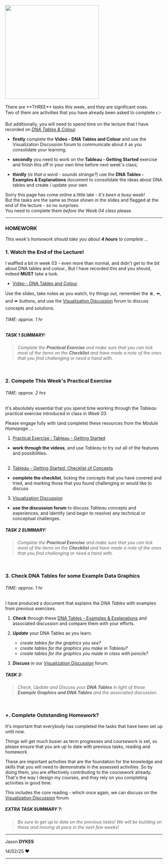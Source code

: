 <link rel="stylesheet" href="https://jsndyks.github.io/sg2047/css/sg2047.css">

<div class="imgR">
<img width=300 src="https://jsndyks.github.io/sg2047/img/sg2047.week03.homework.slide.png"/>
</div>

<br/>
There are **THREE** tasks this week, and they are significant ones.<br/>
Two of them are activities that you have already been asked to complete 👉

But additionally, you will need to spend time on the lecture that I have recorded on _[DNA Tables &amp; Colour](https://moodle4.city.ac.uk/mod/kalvidres/view.php?id=885535)_.

<div style="clear:both"/>

- **firstly** complete the **Video - DNA Tables and Colour** and use the Visualization Discussion forum to communicate about it as you consolidate your learning;

- **secondly** you need to work on the **Tableau - Getting Started** exercise and finish this off in your own time before next week's class;

- **thirdly** (_is that a word - sounds strange?_) use the **DNA Tables - Examples & Explanations** document to consolidate the ideas about DNA tables and create / update your own

Sorry this page has come online a little late - _it's been a busy week!_ <br/>
But the tasks are the same as those shown in the slides and flagged at the end of the lecture - so no surprises.<br/>
You need to complete them _before the Week 04 class_ please.

---

### HOMEWORK

_This week's homework should take you about **4 hours** to complete ..._

### 1. **Watch the End of the Lecture!**

I waffled a bit in week 03 - even more than normal, and didn't get to the bit about DNA tables and colour., But I have recorded this and you should, indeed **MUST** take a look.

 - [Video - DNA Tables and Colour](https://moodle4.city.ac.uk/mod/kalvidres/view.php?id=885535)

Use the slides, take notes as you watch, try things out, remember the ⏸️, ⏪, and ⏩ buttons, and use the [Visualization Discussion](https://moodle4.city.ac.uk/mod/forum/view.php?id=824647) forum to discuss concepts and solutions.


###### TIME: approx. 1 hr

##### TASK 1 SUMMARY:

> _Complete the **Practical Exercise** and make sure that you can tick most of the items on the **Checklist** and have made a note of the ones that you find challenging or need a hand with._

&nbsp;

### 2. **Compete This Week's Practical Exercise**

###### TIME: approx. 2 hrs

It's absolutely essential that you spend time working through the _Tableau_ practical exercise introduced in class in _Week 03_.

Please engage fully with (and complete) these resources from the _Module Homepage_ ...

1. [Practical Exercise : Tableau - Getting Started](https://moodle4.city.ac.uk/mod/page/view.php?id=824676)<br/>
- **work through the videos**, and use _Tableau_ to try out all of the features and possibilities.<br/><br/>
<!-- **NOTE :** _Tableau_ did some strange things with the maps of the US when we tried it in class. Check this [Tableau Geography - Update](https://moodle.city.ac.uk/mod/page/view.php?id=2556774) for an explanation and solution. -->

2. [Tableau - Getting Started: Checklist of Concepts](https://moodle4.city.ac.uk/mod/page/view.php?id=824679)<br/>
- **complete the checklist**, ticking the concepts that you have covered and tried, and marking those that you found challenging or would like to discuss

3. [Visualization Discussion](https://moodle4.city.ac.uk/mod/forum/view.php?id=824647)<br/>
- **use the discussion forum** to discuss _Tableau_ concepts and experiences, and identify (and begin to resolve) any technical or conceptual challenges.

##### TASK 2 SUMMARY:

> _Complete the **Practical Exercise** and make sure that you can tick most of the items on the **Checklist** and have made a note of the ones that you find challenging or need a hand with._

&nbsp;

### 3. **Check DNA Tables for some Example Data Graphics**

###### TIME: approx. 1 hr

I have produced a document that explains the _DNA Tables_ with examples from previous exercises.

1.  _**Check**_ through these [DNA Tables - Examples & Explanations](https://moodle4.city.ac.uk/mod/url/view.php?id=824675) and associated discussion and compare them with your efforts.

2.  _**Update**_ your DNA Tables as you learn.

    - _create tables for the graphics you see?_
    - _create tables for the graphics you make in Tableau?_
    - _create tables for the graphics you made in class with pencils?_

3.  _**Discuss**_ in our [Visualization Discussion](https://moodle4.city.ac.uk/mod/forum/view.php?id=824647) forum.

##### TASK 3:

> _Check, Update and Discuss your **DNA Tables** in light of these **Example Graphics and DNA Tables** and the associated discussion._

&nbsp;

### +. **Complete Outstanding Homework?**

It's important that everybody has completed the tasks that have been set up until now.

Things will get much busier as term progresses and coursework is set, so please ensure that you are up to date with previous tasks, reading and homework.

These are important activities that are the foundation for the knowledge and skills that you will need to demonstrate in the assessed activities. So by doing them, you are effectively contributing to the coursework already. That's the way I design my courses, and they rely on you completing activities in good time.

This includes the core reading - which once again, we can discuss on the [Visualization Discussion](https://moodle4.city.ac.uk/mod/forum/view.php?id=824647) forum.

##### EXTRA TASK SUMMARY ?:

> _Be sure to get up to date on the previous tasks!_
> _We will be building on these and moving at pace in the next few weeks!_

---

Jason **DYKES**<br/>

14/02/25 ❤️

---
